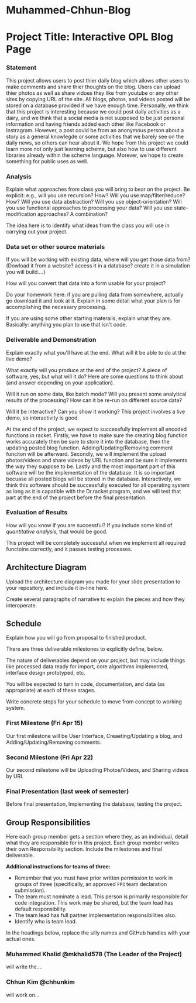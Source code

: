 # Muhammed-Chhun-Blog
# Project Title: Interactive OPL Blog Page

### Statement

This project allows users to post thier daily blog which allows other users to make comments and share thier thoughts on the blog. Users can upload thier photos as well as share vidoes they like from youtube or any other sites by copying URL of the site. All blogs, photos, and videos posted will be stored on a database provided if we have enough time. Personally, we think that this project is interesting because we could post daily activities as a dairy, and we think that a social media is not supposed to be just personal information and having friends added each other like Facebook or Instragram. However, a post could be from an anonymous person about a story as a general knowlegde or some activities that we barely see on the daily news, so others can hear about it. We hope from this project we could learn more not only just learning scheme, but also how to use different libraries already within the scheme language. Morever, we hope to create something for public uses as well. 

### Analysis
Explain what approaches from class you will bring to bear on the project. Be explicit: e.g., will you use recursion? How? Will you use map/filter/reduce? How? Will you use data abstraction? Will you use object-orientation? Will you use functional approaches to processing your data? Will you use state-modification approaches? A combination?

The idea here is to identify what ideas from the class you will use in carrying out your project. 

### Data set or other source materials
If you will be working with existing data, where will you get those data from? (Dowload it from a website? access it in a database? create it in a simulation you will build....)

How will you convert that data into a form usable for your project?  

Do your homework here: if you are pulling data from somewhere, actually go download it and look at it. Explain in some detail what your plan is for accomplishing the necessary processing.

If you are using some other starting materails, explain what they are. Basically: anything you plan to use that isn't code.

### Deliverable and Demonstration
Explain exactly what you'll have at the end. What will it be able to do at the live demo?

What exactly will you produce at the end of the project? A piece of software, yes, but what will it do? Here are some questions to think about (and answer depending on your application).

Will it run on some data, like batch mode? Will you present some analytical results of the processing? How can it be re-run on different source data?

Will it be interactive? Can you show it working? This project involves a live demo, so interactivity is good.

At the end of the project, we expect to successfully implement all encoded functions in racket. Firstly, we have to make sure the creating blog function works accurately then be sure to store it into the database, then the updating posted blog function. Adding/Updating/Removing comment funciton will be afterward. Secondly, we will implement the upload photos/videos and share videos by URL function and be sure it implements the way they suppose to be. Lastly and the most important part of this software will be the implementation of the database. It is so important becuase all posted blogs will be stored in the database. Interactively, we think this software should be successfully executed for all operating system as long as it is capatible with the Dr.racket program, and we will test that part at the end of the project before the final presentation.

### Evaluation of Results
How will you know if you are successful? 
If you include some kind of _quantitative analysis,_ that would be good.

This project will be completely successful when we implement all required functoins correctly, and it passes testing processes.

## Architecture Diagram
Upload the architecture diagram you made for your slide presentation to your repository, and include it in-line here.

Create several paragraphs of narrative to explain the pieces and how they interoperate.

## Schedule
Explain how you will go from proposal to finished product. 

There are three deliverable milestones to explicitly define, below.

The nature of deliverables depend on your project, but may include things like processed data ready for import, core algorithms implemented, interface design prototyped, etc. 

You will be expected to turn in code, documentation, and data (as appropriate) at each of these stages.

Write concrete steps for your schedule to move from concept to working system. 

### First Milestone (Fri Apr 15)
Our first milestone will be User Interface, Creaeting/Updating a blog, and Adding/Updating/Removing comments. 

### Second Milestone (Fri Apr 22)
Our second milestone will be Uploading Photos/Videos, and Sharing videos by URL

### Final Presentation (last week of semester)
Before final presentation, Implementing the database, testing the project. 

## Group Responsibilities
Here each group member gets a section where they, as an individual, detail what they are responsible for in this project. Each group member writes their own Responsibility section. Include the milestones and final deliverable.

**Additional instructions for teams of three:** 
* Remember that you must have prior written permission to work in groups of three (specifically, an approved `FP3` team declaration submission).
* The team must nominate a lead. This person is primarily responsible for code integration. This work may be shared, but the team lead has default responsibility.
* The team lead has full partner implementation responsibilities also.
* Identify who is team lead.

In the headings below, replace the silly names and GitHub handles with your actual ones.

### Muhammed Khalid @mkhalid578 (The Leader of the Project) 
will write the....

### Chhun Kim @chhunkim
will work on...


